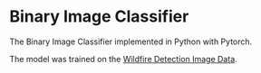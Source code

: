 # Binary Image Classifier

The Binary Image Classifier implemented in Python with Pytorch.

The model was trained on the [Wildfire Detection Image Data](https://www.kaggle.com/datasets/brsdincer/wildfire-detection-image-data).